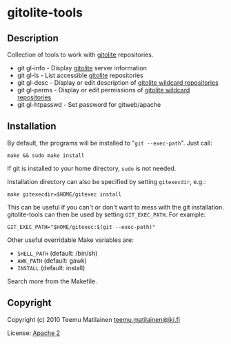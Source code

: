 gitolite-tools
==============

Description
-----------

Collection of tools to work with [gitolite][] repositories.

* git gl-info - Display [gitolite][] server information
* git gl-ls - List accessible [gitolite][] repositories
* git gl-desc - Display or edit description of
  [gitolite wildcard repositories][wildrepos]
* git gl-perms - Display or edit permissions of
  [gitolite wildcard repositories][wildrepos]
* git gl-htpasswd - Set password for gitweb/apache

Installation
------------

By default, the programs will be installed to "`git --exec-path`".
Just call:

	make && sudo make install

If git is installed to your home directory, `sudo` is not needed.

Installation directory can also be specified by setting `gitexecdir`, e.g.:

	make gitexecdir=$HOME/gitexec install

This can be useful if you can't or don't want to mess with the git
installation. gitolite-tools can then be used by setting `GIT_EXEC_PATH`.
For example:

	GIT_EXEC_PATH="$HOME/gitexec:$(git --exec-path)"

Other useful overridable Make variables are:

* `SHELL_PATH` (default: /bin/sh)
* `AWK_PATH`  (default: gawk)
* `INSTALL` (default: install)

Search more from the Makefile.

Copyright
---------

Copyright (c) 2010 Teemu Matilainen <teemu.matilainen@iki.fi>

License: [Apache 2](http://www.apache.org/licenses/LICENSE-2.0)

[gitolite]: http://github.com/sitaramc/gitolite
[wildrepos]: http://github.com/sitaramc/gitolite/blob/master/doc/4-wildcard-repositories.mkd
